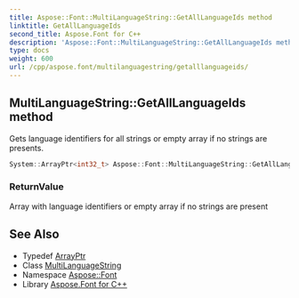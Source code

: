 ```yaml
---
title: Aspose::Font::MultiLanguageString::GetAllLanguageIds method
linktitle: GetAllLanguageIds
second_title: Aspose.Font for C++
description: 'Aspose::Font::MultiLanguageString::GetAllLanguageIds method. Gets language identifiers for all strings or empty array if no strings are presents in C++.'
type: docs
weight: 600
url: /cpp/aspose.font/multilanguagestring/getalllanguageids/
---
```

## MultiLanguageString::GetAllLanguageIds method


Gets language identifiers for all strings or empty array if no strings are presents.

```cpp
System::ArrayPtr<int32_t> Aspose::Font::MultiLanguageString::GetAllLanguageIds()
```


### ReturnValue

Array with language identifiers or empty array if no strings are present

## See Also

* Typedef [ArrayPtr](../../../system/arrayptr/)
* Class [MultiLanguageString](../)
* Namespace [Aspose::Font](../../)
* Library [Aspose.Font for C++](../../../)
